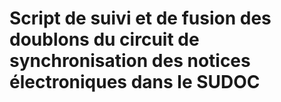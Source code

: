 # Script de suivi et de fusion des doublons du circuit de synchronisation des notices électroniques dans le SUDOC
